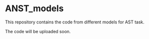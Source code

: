 # ANST_models
This repository contains the code from different models for AST task.

The code will be uploaded soon.

